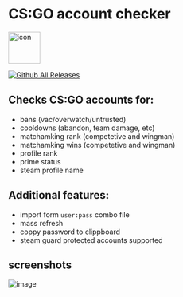 # CS:GO account checker
<img width="64" alt="icon" src="https://github.com/dumbasPL/csgo-checker/raw/master/build/icon.ico" /> 

[![Github All Releases](https://img.shields.io/github/downloads/dumbasPL/csgo-checker/total.svg?style=for-the-badge)](https://github.com/dumbasPL/csgo-checker/releases/latest)

## Checks CS:GO accounts for:
 - bans (vac/overwatch/untrusted)
 - cooldowns (abandon, team damage, etc)
 - matchamking rank (competetive and wingman)
 - matchamking wins (competetive and wingman)
 - profile rank
 - prime status
 - steam profile name

## Additional features:
 - import form `user:pass` combo file
 - mass refresh
 - coppy password to clippboard
 - steam guard protected accounts supported

## screenshots
![image](https://user-images.githubusercontent.com/29180158/113456508-afcf0d80-940d-11eb-910c-c92efea5f8d3.png)
